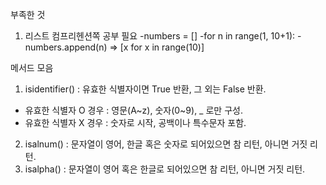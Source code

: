 부족한 것

1. 리스트 컴프리헨션쪽 공부 필요
-numbers = []
-for n in range(1, 10+1):
    -numbers.append(n)
=> [x for x in range(10)]


메서드 모음
1. isidentifier() : 유효한 식별자이면 True 반환, 그 외는 False 반환.
- 유효한 식별자 O 경우 : 영문(A~z), 숫자(0~9), _ 로만 구성.
- 유효한 식별자 X 경우 : 숫자로 시작, 공백이나 특수문자 포함.

2. isalnum() : 문자열이 영어, 한글 혹은 숫자로 되어있으면 참 리턴, 아니면 거짓 리턴.
3. isalpha() : 문자열이 영어 혹은 한글로 되어있으면 참 리턴, 아니면 거짓 리턴.
